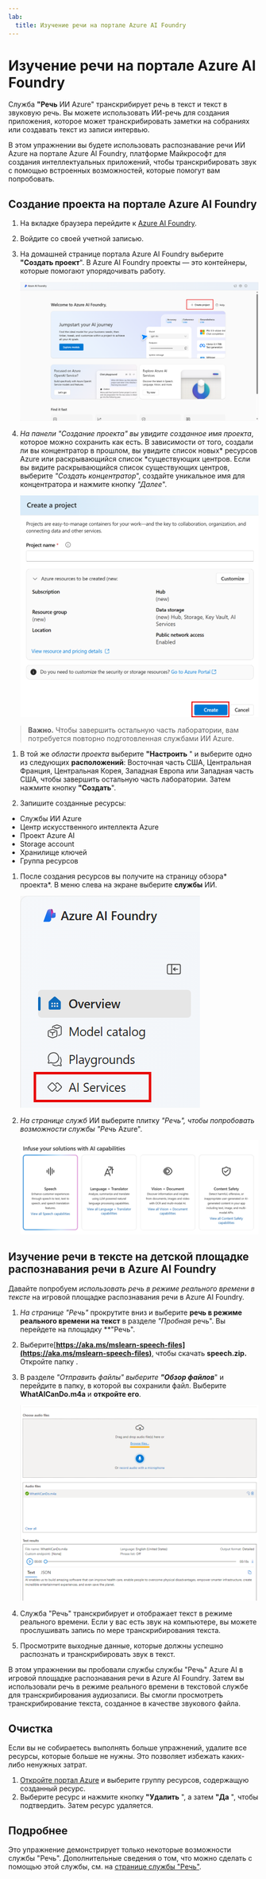 ```yaml
---
lab:
  title: Изучение речи на портале Azure AI Foundry
---
```


# Изучение речи на портале Azure AI Foundry

Служба **"Речь** ИИ Azure" транскрибирует речь в текст и текст в звуковую речь. Вы можете использовать ИИ-речь для создания приложения, которое может транскрибировать заметки на собраниях или создавать текст из записи интервью.

В этом упражнении вы будете использовать распознавание речи ИИ Azure на портале Azure AI Foundry, платформе Майкрософт для создания интеллектуальных приложений, чтобы транскрибировать звук с помощью встроенных возможностей, которые помогут вам попробовать. 

## Создание проекта на портале Azure AI Foundry

1. На вкладке браузера перейдите к [Azure AI Foundry](https://ai.azure.com?azure-portal=true).

1. Войдите со своей учетной записью. 

1. На домашней странице портала Azure AI Foundry выберите **"Создать проект**". В Azure AI Foundry проекты — это контейнеры, которые помогают упорядочивать работу.  

    ![Снимок экрана: домашняя страница Azure AI Foundry с выбранным проектом.](./media/azure-ai-foundry-home-page.png)

1. *На панели "Создание проекта" вы увидите созданное имя проекта*, которое можно сохранить как есть. В зависимости от того, создали ли вы концентратор в прошлом, вы увидите список новых* ресурсов Azure или раскрывающийся список *существующих центров. Если вы видите раскрывающийся список существующих центров, выберите *"Создать концентратор*", создайте уникальное имя для концентратора и нажмите кнопку *"Далее*".  
 
    ![Снимок экрана: создание области проекта с автоматически созданными именами для концентратора и проекта.](./media/azure-ai-foundry-create-project.png)

> **Важно.** Чтобы завершить остальную часть лаборатории, вам потребуется повторно подготовленная службами ИИ Azure.

1. В той же *области проекта* выберите **"Настроить** " и выберите одно из следующих **расположений**: Восточная часть США, Центральная Франция, Центральная Корея, Западная Европа или Западная часть США, чтобы завершить остальную часть лаборатории. Затем нажмите кнопку **"Создать**". 

1. Запишите созданные ресурсы: 
- Службы ИИ Azure
- Центр искусственного интеллекта Azure
- Проект Azure AI
- Storage account
- Хранилище ключей
- Группа ресурсов  
 
1. После создания ресурсов вы получите на страницу обзора* проекта*. В меню слева на экране выберите **службы** ИИ.
 
    ![Снимок экрана: меню слева на экране проекта с выбранными службами ИИ.](./media/azure-ai-foundry-ai-services.png)  

1. *На странице служб* ИИ выберите плитку *"Речь", чтобы попробовать возможности службы "Речь* Azure".

    ![Снимок экрана: плитка "Речь", выбранная на странице служб ИИ.](./media/speech-tile.png)

## Изучение речи в тексте на детской площадке распознавания речи в Azure AI Foundry

Давайте попробуем *использовать речь в режиме реального времени в тексте* на игровой площадке распознавания речи в Azure AI Foundry. 

1. *На странице "Речь"* прокрутите вниз и выберите **речь в режиме реального времени на текст** в разделе *"Пробная* речь". Вы перейдете на площадку **"Речь". 

1. Выберите[**https://aka.ms/mslearn-speech-files](https://aka.ms/mslearn-speech-files)**, чтобы скачать **speech.zip.** Откройте папку . 

1. В разделе *"Отправить файлы" выберите **"Обзор файлов***" и перейдите в папку, в которой вы сохранили файл. Выберите **WhatAICanDo.m4a** и **откройте его**.

    ![Обзор файлов](media/recognize-synthesize-speech/browse-files-speech.png)

1. Служба "Речь" транскрибирует и отображает текст в режиме реального времени. Если у вас есть звук на компьютере, вы можете прослушивать запись по мере транскрибирования текста.

1. Просмотрите выходные данные, которые должны успешно распознать и транскрибировать звук в текст.

В этом упражнении вы пробовали службы службы "Речь" Azure AI в игровой площадке распознавания речи в Azure AI Foundry. Затем вы использовали речь в режиме реального времени в текстовой службе для транскрибирования аудиозаписи. Вы смогли просмотреть транскрибирование текста, созданное в качестве звукового файла.

## Очистка

Если вы не собираетесь выполнять больше упражнений, удалите все ресурсы, которые больше не нужны. Это позволяет избежать каких-либо ненужных затрат.

1. [Откройте портал Azure]( https://portal.azure.com) и выберите группу ресурсов, содержащую созданный ресурс.
1. Выберите ресурс и нажмите кнопку **"Удалить** ", а затем **"Да** ", чтобы подтвердить. Затем ресурс удаляется.

## Подробнее

Это упражнение демонстрирует только некоторые возможности службы "Речь". Дополнительные сведения о том, что можно сделать с помощью этой службы, см. на [странице службы "Речь"](https://azure.microsoft.com/services/cognitive-services/speech-services).
